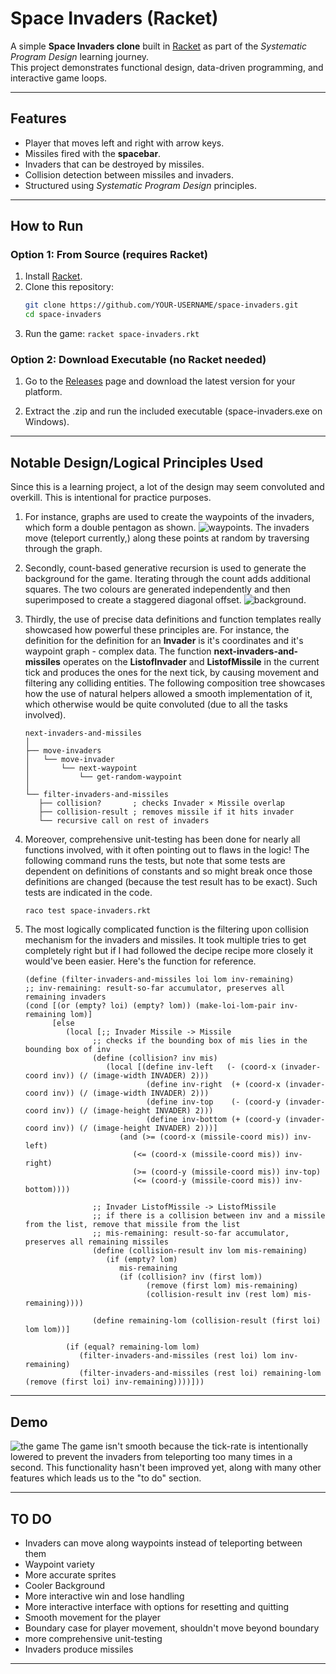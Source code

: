 # Space Invaders (Racket)

A simple **Space Invaders clone** built in [Racket](https://download.racket-lang.org/) as part of the *Systematic Program Design* learning journey.  
This project demonstrates functional design, data-driven programming, and interactive game loops.

---

## Features
- Player that moves left and right with arrow keys.
- Missiles fired with the **spacebar**.
- Invaders that can be destroyed by missiles.
- Collision detection between missiles and invaders.
- Structured using *Systematic Program Design* principles.

---

## How to Run

### Option 1: From Source (requires Racket)
1. Install [Racket](https://download.racket-lang.org/).
2. Clone this repository:
   ```bash
   git clone https://github.com/YOUR-USERNAME/space-invaders.git
   cd space-invaders
3. Run the game:
   ```racket space-invaders.rkt```

### Option 2: Download Executable (no Racket needed)
1. Go to the [Releases](https://github.com/WhiteboardNewbie/Space-Invaders/releases) page and download the latest version for your platform.

2. Extract the .zip and run the included executable (space-invaders.exe on Windows).

---

## Notable Design/Logical Principles Used

Since this is a learning project, a lot of the design may seem convoluted and overkill. This is intentional for practice purposes. 
1. For instance, graphs are used to create the waypoints of the invaders, which form a double pentagon as shown.
![waypoints.](assets/waypoints.png)
The invaders move (teleport currently,) along these points at random by traversing through the graph. 
2. Secondly, count-based generative recursion is used to generate the background for the game. Iterating through the count adds additional squares. The two colours are generated independently and then superimposed to create a staggered diagonal offset.
![background.](assets/background.png)
3. Thirdly, the use of precise data definitions and function templates really showcased how powerful these principles are. For instance, the definition for the definition for an **Invader** is it's coordinates and it's waypoint graph - complex data. The function **next-invaders-and-missiles** operates on the **ListofInvader** and **ListofMissile** in the current tick and produces the ones for the next tick, by causing movement and filtering any colliding entities. The following composition tree showcases how the use of natural helpers allowed a smooth implementation of it, which otherwise would be quite convoluted (due to all the tasks involved).
   ```
   next-invaders-and-missiles
   │
   ├── move-invaders
   │   └── move-invader
   │       └── next-waypoint
   │           └── get-random-waypoint
   │
   └── filter-invaders-and-missiles
      ├── collision?       ; checks Invader × Missile overlap
      ├── collision-result ; removes missile if it hits invader
      └── recursive call on rest of invaders
   ```
4. Moreover, comprehensive unit-testing has been done for nearly all functions involved, with it often pointing out to flaws in the logic! The following command runs the tests, but note that some tests are dependent on definitions of constants and so might break once those definitions are changed (because the test result has to be exact). Such tests are indicated in the code.

   ```raco test space-invaders.rkt```
5. The most logically complicated function is the filtering upon collision mechanism for the invaders and missiles. It took multiple tries to get completely right but if I had followed the decipe recipe more closely it would've been easier. Here's the function for reference.
   ```
   (define (filter-invaders-and-missiles loi lom inv-remaining)
   ;; inv-remaining: result-so-far accumulator, preserves all remaining invaders
   (cond [(or (empty? loi) (empty? lom)) (make-loi-lom-pair inv-remaining lom)]
         [else
            (local [;; Invader Missile -> Missile
                  ;; checks if the bounding box of mis lies in the bounding box of inv
                  (define (collision? inv mis)
                     (local [(define inv-left   (- (coord-x (invader-coord inv)) (/ (image-width INVADER) 2)))
                              (define inv-right  (+ (coord-x (invader-coord inv)) (/ (image-width INVADER) 2)))
                              (define inv-top    (- (coord-y (invader-coord inv)) (/ (image-height INVADER) 2)))
                              (define inv-bottom (+ (coord-y (invader-coord inv)) (/ (image-height INVADER) 2)))]
                        (and (>= (coord-x (missile-coord mis)) inv-left)
                           (<= (coord-x (missile-coord mis)) inv-right)
                           (>= (coord-y (missile-coord mis)) inv-top)
                           (<= (coord-y (missile-coord mis)) inv-bottom))))
                  
                  ;; Invader ListofMissile -> ListofMissile
                  ;; if there is a collision between inv and a missile from the list, remove that missile from the list
                  ;; mis-remaining: result-so-far accumulator, preserves all remaining missiles
                  (define (collision-result inv lom mis-remaining)
                     (if (empty? lom)
                        mis-remaining
                        (if (collision? inv (first lom))
                              (remove (first lom) mis-remaining)
                              (collision-result inv (rest lom) mis-remaining))))
                  
                  (define remaining-lom (collision-result (first loi) lom lom))]
            
            (if (equal? remaining-lom lom)
               (filter-invaders-and-missiles (rest loi) lom inv-remaining)
               (filter-invaders-and-missiles (rest loi) remaining-lom (remove (first loi) inv-remaining))))]))
   ```
---

## Demo
![the game](assets/game.gif)
The game isn't smooth because the tick-rate is intentionally lowered to prevent the invaders from teleporting too many times in a second. This functionality hasn't been improved yet, along with many other features which leads us to the "to do" section.

---

## TO DO
- Invaders can move along waypoints instead of teleporting between them
- Waypoint variety
- More accurate sprites
- Cooler Background
- More interactive win and lose handling
- More interactive interface with options for resetting and quitting
- Smooth movement for the player
- Boundary case for player movement, shouldn't move beyond boundary
- more comprehensive unit-testing
- Invaders produce missiles

---

